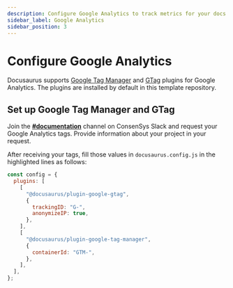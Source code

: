 ```yaml
---
description: Configure Google Analytics to track metrics for your docs.
sidebar_label: Google Analytics
sidebar_position: 3
---
```


# Configure Google Analytics

Docusaurus supports
[Google Tag Manager](https://docusaurus.io/docs/api/plugins/@docusaurus/plugin-google-tag-manager)
and
[GTag](https://docusaurus.io/docs/api/plugins/@docusaurus/plugin-google-gtag)
plugins for Google Analytics. The plugins are installed by default in this
template repository.

## Set up Google Tag Manager and GTag

Join the [**#documentation**](https://consensys.slack.com/archives/C0272B5P1CY)
channel on ConsenSys Slack and request your Google Analytics tags. Provide
information about your project in your request.

After receiving your tags, fill those values in `docusaurus.config.js` in the
highlighted lines as follows:

```js title="docusaurus.config.js"
const config = {
  plugins: [
    [
      "@docusaurus/plugin-google-gtag",
      {
        trackingID: "G-",
        anonymizeIP: true,
      },
    ],
    [
      "@docusaurus/plugin-google-tag-manager",
      {
        containerId: "GTM-",
      },
    ],
  ],
};
```
